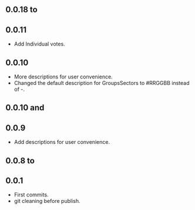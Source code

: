 ## 0.0.18 to
## 0.0.11

* Add Individual votes.

## 0.0.10

* More descriptions for user convenience.
* Changed the default description for GroupsSectors to #RRGGBB instead of -.

## 0.0.10 and
## 0.0.9

* Add descriptions for user convenience.

## 0.0.8 to
## 0.0.1

* First commits.
* git cleaning before publish.
